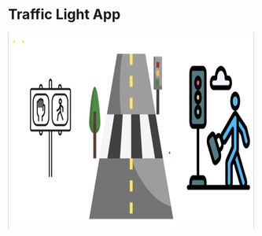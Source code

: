 <!-- #ON_DOMAN_Traffic_Light_App  -->

<h1>Traffic Light App</h1>
<img src = "https://github.com/shehabhassan/ON_DOMAN_Traffic_Light_App/blob/main/color_explain.png" width="500" height = "400" alt = "c"/>
